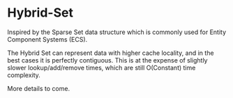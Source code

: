 # Hybrid-Set
Inspired by the Sparse Set data structure which is commonly used for Entity Component Systems (ECS). 

The Hybrid Set can represent data with higher cache locality, and in the best cases it is perfectly contiguous. This is at the expense of slightly slower lookup/add/remove times, which are still O(Constant) time complexity.

More details to come.
